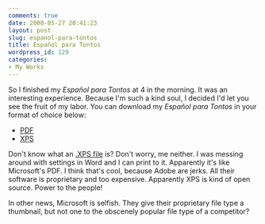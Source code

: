 ```yaml
---
comments: true
date: 2008-05-27 20:41:23
layout: post
slug: espanol-para-tontos
title: Español para Tontos
wordpress_id: 129
categories:
- My Works
---
```


So I finished my _Español para Tontos_ at 4 in the morning. It was an interesting experience. Because I'm such a kind soul, I decided I'd let you see the fruit of my labor. You can download my _Español para Tontos_ in your format of choice below:

  * [PDF](http://cid-bf9cfc6f077ad90a.office.live.com/self.aspx/Public/School%20Resources/Spanish/Espa%c3%b1ol%20para%20Tontos.pdf)
  * [XPS](http://cid-bf9cfc6f077ad90a.office.live.com/self.aspx/Public/School%20Resources/Spanish/Espa%c3%b1ol%20para%20Tontos.xps)

Don't know what an [.XPS file](http://en.wikipedia.org/wiki/XML_Paper_Specification) is? Don't worry, me neither. I was messing around with settings in Word and I can print to it. Apparently it's like Microsoft's PDF. I think that's cool, because Adobe are jerks. All their software is proprietary and too expensive. Apparently XPS is kind of open source. Power to the people!

In other news, Microsoft is selfish. They give their proprietary file type a thumbnail, but not one to the obscenely popular file type of a competitor?
